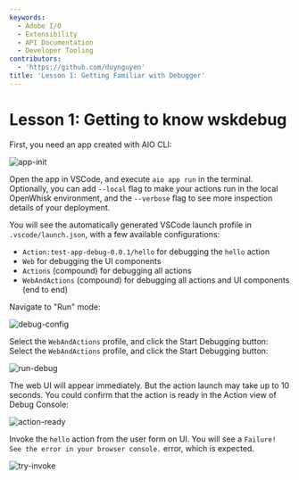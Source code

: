 ```yaml
---
keywords:
  - Adobe I/O
  - Extensibility
  - API Documentation
  - Developer Tooling
contributors:
  - 'https://github.com/duynguyen'
title: 'Lesson 1: Getting Familiar with Debugger'
---
```


# Lesson 1: Getting to know wskdebug

First, you need an app created with AIO CLI:

![app-init](assets/app-init.png)

Open the app in VSCode, and execute `aio app run` in the terminal. Optionally, you can add `--local` flag to make your actions run in the local OpenWhisk environment, and the `--verbose` flag to see more inspection details of your deployment.

You will see the automatically generated VSCode launch profile in `.vscode/launch.json`, with a few available configurations:

* `Action:test-app-debug-0.0.1/hello` for debugging the `hello` action
* `Web` for debugging the UI components
* `Actions` (compound) for debugging all actions
* `WebAndActions` (compound) for debugging all actions and UI components (end to end)

Navigate to "Run" mode:

![debug-config](assets/debug-config.png)

Select the `WebAndActions` profile, and click the Start Debugging button:
Select the `WebAndActions` profile, and click the Start Debugging button:

![run-debug](assets/run-debug.png)

The web UI will appear immediately. But the action launch may take  up to 10 seconds. You could confirm that the action is ready in the Action view of Debug Console:

![action-ready](assets/action-ready.png)

Invoke the `hello` action from the user form on UI. You will see a `Failure! See the error in your browser console.` error, which is expected.

![try-invoke](assets/try-invoke.png)

